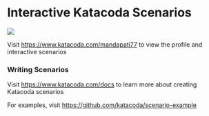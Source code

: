 # Interactive Katacoda Scenarios

[![](http://shields.katacoda.com/katacoda/mandapati77/count.svg)](https://www.katacoda.com/mandapati77 "Get your profile on Katacoda.com")

Visit https://www.katacoda.com/mandapati77 to view the profile and interactive scenarios

### Writing Scenarios
Visit https://www.katacoda.com/docs to learn more about creating Katacoda scenarios

For examples, visit https://github.com/katacoda/scenario-example
